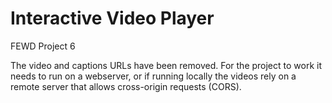# Interactive Video Player
FEWD Project 6

The video and captions URLs have been removed. For the project to work it needs to run on a webserver, or if running locally the videos rely on a remote server that allows cross-origin requests (CORS).